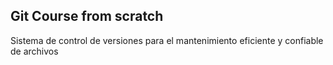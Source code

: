 ## Git Course from scratch
Sistema de control de versiones para el mantenimiento eficiente y confiable de archivos
